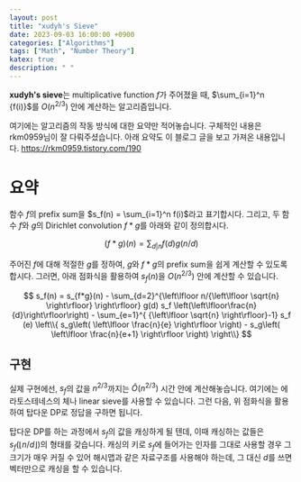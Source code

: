 ```yaml
---
layout: post
title: "xudyh's Sieve"
date: 2023-09-03 16:00:00 +0900
categories: ["Algorithms"]
tags: ["Math", "Number Theory"]
katex: true
description: " "
---
```


**xudyh's sieve**는 multiplicative function $f$가 주어졌을 때, $\sum_{i=1}^n {f(i)}$를 $O(n^{2/3})$ 안에 계산하는 알고리즘입니다.

여기에는 알고리즘의 작동 방식에 대한 요약만 적어놓습니다. 구체적인 내용은 rkm0959님이 잘 다뤄주셨습니다. 아래 요약도 이 블로그 글을 보고 가져온 내용입니다. <https://rkm0959.tistory.com/190>

# 요약

함수 $f$의 prefix sum을 $s_f(n) = \sum_{i=1}^n f(i)$라고 표기합시다. 그리고, 두 함수 $f$와 $g$의 Dirichlet convolution $f*g$를 아래와 같이 정의합시다.

$$
(f*g)(n) = \sum_{d | n} {f(d) g(n/d)}
$$

주어진 $f$에 대해 적절한 $g$를 정하여, $g$와 $f*g$의 prefix sum을 쉽게 계산할 수 있도록 합시다. 그러면, 아래 점화식을 활용하여 $s_f(n)$을 $O(n^{2/3})$ 안에 계산할 수 있습니다.

$$
s_f(n) = s_{f*g}(n) - \sum_{d=2}^{\left\lfloor n/{\left\lfloor \sqrt{n} \right\rfloor} \right\rfloor} g(d) s_f \left(\left\lfloor\frac{n}{d}\right\rfloor\right) - \sum_{e=1}^{ {\left\lfloor \sqrt{n} \right\rfloor}-1} s_f (e) \left\\{ s_g\left( \left\lfloor \frac{n}{e} \right\rfloor \right) - s_g\left( \left\lfloor \frac{n}{e+1} \right\rfloor \right) \right\\}
$$

## 구현

실제 구현에선, $s_f$의 값을 $n^{2/3}$까지는 $\tilde{O}(n^{2/3})$ 시간 안에 계산해놓습니다. 여기에는 에라토스테네스의 체나 linear sieve를 사용할 수 있습니다. 그런 다음, 위 점화식을 활용하여 탑다운 DP로 정답을 구하면 됩니다.

탑다운 DP를 하는 과정에서 $s_f$의 값을 캐싱하게 될 텐데, 이때 캐싱하는 값들은 $s_f(\left\lfloor n/d \right\rfloor)$의 형태를 갖습니다. 캐싱의 키로 $s_f$에 들어가는 인자를 그대로 사용할 경우 그 크기가 매우 커질 수 있어 해시맵과 같은 자료구조를 사용해야 하는데, 그 대신 $d$를 쓰면 벡터만으로 캐싱을 할 수 있습니다.